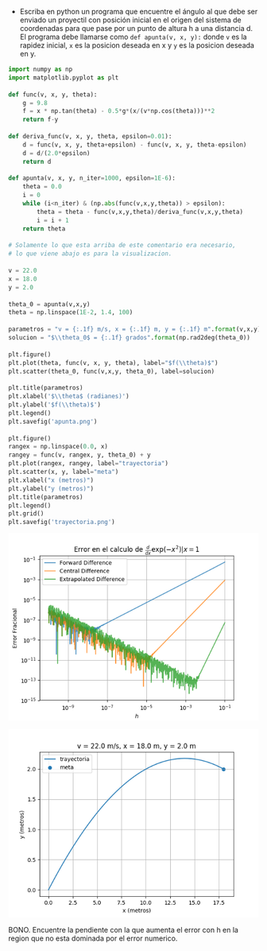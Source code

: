 * Escriba en python un programa que encuentre el ángulo al que debe ser enviado un proyectil con posición inicial en el origen del sistema de coordenadas para que pase por un punto de altura h a una distancia d.
El programa debe llamarse como `def apunta(v, x, y):` donde `v` es la rapidez inicial, `x` es la posicion deseada en x y `y` es la posicion deseada en y.

```python
import numpy as np
import matplotlib.pyplot as plt

def func(v, x, y, theta):
    g = 9.8
    f = x * np.tan(theta) - 0.5*g*(x/(v*np.cos(theta)))**2
    return f-y

def deriva_func(v, x, y, theta, epsilon=0.01):
    d = func(v, x, y, theta+epsilon) - func(v, x, y, theta-epsilon) 
    d = d/(2.0*epsilon)
    return d

def apunta(v, x, y, n_iter=1000, epsilon=1E-6):
    theta = 0.0
    i = 0
    while (i<n_iter) & (np.abs(func(v,x,y,theta)) > epsilon):
        theta = theta - func(v,x,y,theta)/deriva_func(v,x,y,theta)
        i = i + 1        
    return theta

# Solamente lo que esta arriba de este comentario era necesario,
# lo que viene abajo es para la visualizacion.

v = 22.0
x = 18.0
y = 2.0

theta_0 = apunta(v,x,y)
theta = np.linspace(1E-2, 1.4, 100)

parametros = "v = {:.1f} m/s, x = {:.1f} m, y = {:.1f} m".format(v,x,y)
solucion = "$\\theta_0$ = {:.1f} grados".format(np.rad2deg(theta_0))

plt.figure()
plt.plot(theta, func(v, x, y, theta), label="$f(\\theta)$")
plt.scatter(theta_0, func(v,x,y, theta_0), label=solucion)

plt.title(parametros)
plt.xlabel('$\\theta$ (radianes)')
plt.ylabel('$f(\\theta)$')
plt.legend()
plt.savefig('apunta.png')

plt.figure()
rangex = np.linspace(0.0, x)
rangey = func(v, rangex, y, theta_0) + y
plt.plot(rangex, rangey, label="trayectoria")
plt.scatter(x, y, label="meta")
plt.xlabel("x (metros)")
plt.ylabel("y (metros)")
plt.title(parametros)
plt.legend()
plt.grid()
plt.savefig('trayectoria.png')

```

![deriva](deriva.png)

![trayectoria](trayectoria.png)

BONO. Encuentre la pendiente con la que aumenta el error con h en la region que no esta dominada por el error numerico.





